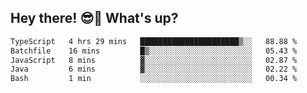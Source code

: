 ## Hey there! 😎👋 What's up?

<!--START_SECTION:waka-->

```txt
TypeScript   4 hrs 29 mins   ██████████████████████▒░░   88.88 %
Batchfile    16 mins         █▒░░░░░░░░░░░░░░░░░░░░░░░   05.43 %
JavaScript   8 mins          ▓░░░░░░░░░░░░░░░░░░░░░░░░   02.87 %
Java         6 mins          ▓░░░░░░░░░░░░░░░░░░░░░░░░   02.22 %
Bash         1 min           ░░░░░░░░░░░░░░░░░░░░░░░░░   00.34 %
```

<!--END_SECTION:waka-->
